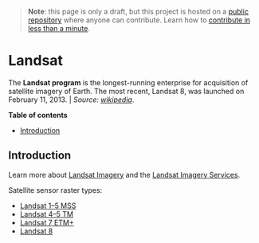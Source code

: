 > **Note**: this page is only a draft, but this project is hosted on a [public repository](https://github.com/hhkaos/awesome-arcgis) where anyone can contribute. Learn how to [contribute in less than a minute](https://github.com/hhkaos/awesome-arcgis/blob/master/CONTRIBUTING.md#contributions).

# Landsat

The **Landsat program** is the longest-running enterprise for acquisition of satellite imagery of Earth. The most recent, Landsat 8, was launched on February 11, 2013. | *Source:  [wikipedia](https://en.wikipedia.org/wiki/Landsat_program)*.

<!-- START doctoc generated TOC please keep comment here to allow auto update -->
<!-- DON'T EDIT THIS SECTION, INSTEAD RE-RUN doctoc TO UPDATE -->
**Table of contents**

- [Introduction](#introduction)

<!-- END doctoc generated TOC please keep comment here to allow auto update -->

## Introduction

Learn more about [Landsat Imagery](http://www.esri.com/software/landsat-imagery) and the [Landsat Imagery Services](http://www.esri.com/software/landsat-imagery/image-services).

Satellite sensor raster types:
* [Landsat 1–5 MSS](http://desktop.arcgis.com/en/arcmap/latest/manage-data/raster-and-images/satellite-sensor-raster-types.htm#ESRI_SECTION1_40FE2ABD0A6145728056156125910AFF)
* [Landsat 4–5 TM](http://desktop.arcgis.com/en/arcmap/latest/manage-data/raster-and-images/satellite-sensor-raster-types.htm#ESRI_SECTION1_387A4C896E4F487A83547DEC1092EC87)
* [Landsat 7 ETM+](http://desktop.arcgis.com/en/arcmap/latest/manage-data/raster-and-images/satellite-sensor-raster-types.htm#ESRI_SECTION1_250AC08A368D41909FB96D92C346A10D)
* [Landsat 8](http://desktop.arcgis.com/en/arcmap/latest/manage-data/raster-and-images/satellite-sensor-raster-types.htm#ESRI_SECTION1_D8B59C1E18D64E1E966D01A2E2016759)
